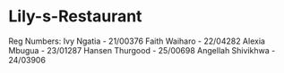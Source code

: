 # Lily-s-Restaurant
Reg Numbers:
Ivy Ngatia - 21/00376
Faith Waiharo - 22/04282
Alexia Mbugua - 23/01287
Hansen Thurgood - 25/00698
Angellah Shivikhwa - 24/03906
